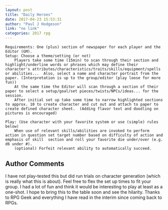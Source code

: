 ```yaml
---
layout: post
title: "Daily Heroes"
date: 2017-04-23 15:53:31
author: "Paul J Hodgeson"
link: "no link"
categories: 2017 rpg
---
```

```
Requirements: One (plus) section of newspaper for each player and the Editor (GM).
Setup: Choose a theme/setting (or not)
	Players take some time (15min) to scan through their section and highlight/underline words or phrases which may define their character's attributes/characteristics/traits/skills/equipment/spells or abilities...  Also, select a name and character portrait from the paper. (Interpretation is up to the group/editor (play loose for more fun))
	At the same time the Editor will scan through a section of their paper to select a setup/goal/set pieces/twists/NPCs/ideas... for the session.
	After initial set up take some time to narrow highlighted sections to approx. 10 to create character and cut out and attach to paper to create defined character sheet.  (Adding flavor text and doodling on pictures is encouraged)

Play: (Use character with your favorite system or use (simple) rules below)
	When use of relevant skills/abilities are invoked to perform action in question set target number based on difficulty of action and emphasis of skill  section and roll your favorite die under/over (e.g. d6 under #).  
	(optional) Forfeit relevant ability to automatically succeed.
```
## Author Comments 

I have not play-tested this but did run trials on character generation (which is really what this is about).  Feel free to flex the set up times to fit your group.
I had a lot of fun and think it would be interesting to play at least as a one-shot.  I hope to bring this to the table soon and see the hilarity.
Thanks to RPG Geek and everything I have read in the interim since coming back to RPGs.
